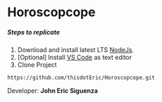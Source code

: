 # Horoscopcope

##### Steps to replicate

1. Download and install latest LTS [NodeJs](https://nodejs.org/en/download/).
2. [Optional] Install [VS Code](https://code.visualstudio.com/download) as text editor
3. Clone Project

```
https://github.com/thisdotEric/Horoscopcope.git
```

Developer: **John Eric Siguenza**
